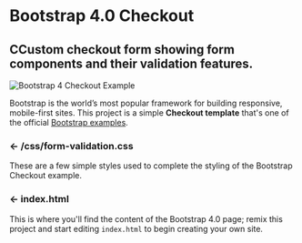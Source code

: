 # Bootstrap 4.0 Checkout

## CCustom checkout form showing form components and their validation features.

![Bootstrap 4 Checkout Example](https://cdn.glitch.com/75c24903-ac5d-4c9c-8c46-9e6ad96febb0%2Fbootstrap-4-example-checkout.png?1517244170627)

Bootstrap is the world’s most popular framework for building responsive, mobile-first sites. This project is a simple **Checkout template** that's one of the official [Bootstrap examples](https://getbootstrap.com/docs/4.0/examples/).



### ← /css/form-validation.css

These are a few simple styles used to complete the styling of the Bootstrap Checkout example.


### ← index.html

This is where you'll find the content of the Bootstrap 4.0 page; remix this project and start editing `index.html` to begin creating your own site. 
